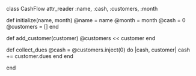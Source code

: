 class CashFlow
  attr_reader   :name,
                :cash,
                :customers,
                :month

  def initialize(name, month)
    @name = name
    @month = month
    @cash = 0
    @customers = []
  end

  def add_customer(customer)
    @customers << customer
  end

  def collect_dues
    @cash = @customers.inject(0) do |cash, customer|
      cash += customer.dues
    end
  end

end
